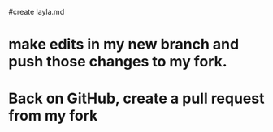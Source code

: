#create layla.md
# make edits in my new branch and push those changes to my fork.
# Back on GitHub, create a pull request from my fork
